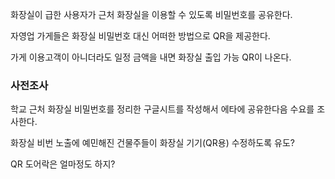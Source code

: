 
화장실이 급한 사용자가 근처 화장실을 이용할 수 있도록 비밀번호를 공유한다.

자영업 가게들은 화장실 비밀번호 대신 어떠한 방법으로 QR을 제공한다.

가게 이용고객이 아니더라도 일정 금액을 내면 화장실 출입 가능 QR이 나온다.

### 사전조사
학교 근처 화장실 비밀번호를 정리한 구글시트를 작성해서 에타에 공유한다음 수요를 조사한다.

화장실 비번 노출에 예민해진 건물주들이 화장실 기기(QR용) 수정하도록 유도?

QR 도어락은 얼마정도 하지?